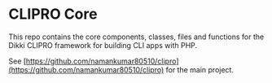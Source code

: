 # CLIPRO Core

This repo contains the core components, classes, files and functions for the Dikki CLIPRO framework for building CLI apps with PHP.

See [https://github.com/namankumar80510/clipro](https://github.com/namankumar80510/clipro) for the main project.
